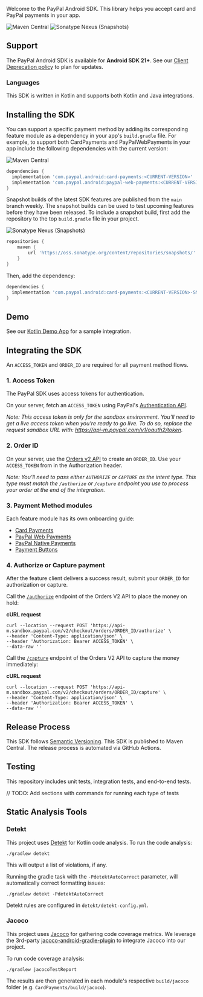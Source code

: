Welcome to the PayPal Android SDK. This library helps you accept card and PayPal payments in your app.

![Maven Central](https://img.shields.io/maven-central/v/com.paypal.android/card-payments?style=for-the-badge) ![Sonatype Nexus (Snapshots)](https://img.shields.io/nexus/s/com.paypal.android/card-payments?server=https%3A%2F%2Foss.sonatype.org&style=for-the-badge)

## Support
The PayPal Android SDK is available for **Android SDK 21+**. See our [Client Deprecation policy](https://developer.paypal.com/braintree/docs/guides/client-sdk/deprecation-policy/android/v4) to plan for updates.

### Languages
This SDK is written in Kotlin and supports both Kotlin and Java integrations.

## Installing the SDK
You can support a specific payment method by adding its corresponding feature module as a dependency in your app's `build.gradle` file.
For example, to support both CardPayments and PayPalWebPayments in your app include the following dependencies with the current version:

![Maven Central](https://img.shields.io/maven-central/v/com.paypal.android/card-payments?style=for-the-badge)
```groovy
dependencies {
  implementation 'com.paypal.android:card-payments:<CURRENT-VERSION>'
  implementation 'com.paypal.android:paypal-web-payments:<CURRENT-VERSION>'
}
```

Snapshot builds of the latest SDK features are published from the `main` branch weekly. The snapshot builds can be used to test upcoming features before they have been released. To include a snapshot build, first add the repository to the top `build.gradle` file in your project.

![Sonatype Nexus (Snapshots)](https://img.shields.io/nexus/s/com.paypal.android/card-payments?server=https%3A%2F%2Foss.sonatype.org&style=for-the-badge)
```groovy
repositories {
    maven {
        url 'https://oss.sonatype.org/content/repositories/snapshots/'
    }
}
```

Then, add the dependency:

```groovy
dependencies {
  implementation 'com.paypal.android:card-payments:<CURRENT-VERSION>-SNAPSHOT'
}
```

## Demo

See our [Kotlin Demo App](/Demo) for a sample integration. 

## Integrating the SDK

An `ACCESS_TOKEN` and `ORDER_ID` are required for all payment method flows.

### 1. Access Token

The PayPal SDK uses access tokens for authentication.

On your server, fetch an `ACCESS_TOKEN` using PayPal's [Authentication API](https://developer.paypal.com/api/rest/authentication/). 

_Note: This access token is only for the sandbox environment. You’ll need to get a live access token when you’re ready to go live. To do so, replace the request sandbox URL with: https://api-m.paypal.com/v1/oauth2/token._

### 2. Order ID

On your server, use the [Orders v2 API](https://developer.paypal.com/docs/api/orders/v2) to create an `ORDER_ID`. Use your `ACCESS_TOKEN` from in the Authorization header.

_Note: You’ll need to pass either `AUTHORIZE` or `CAPTURE` as the intent type. This type must match the `/authorize` or `/capture` endpoint you use to process your order at the end of the integration._

### 3. Payment Method modules

Each feature module has its own onboarding guide:

- [Card Payments](docs/CardPayments)
- [PayPal Web Payments](docs/PayPalWebPayments)
- [PayPal Native Payments](docs/PayPalNativePayments)
- [Payment Buttons](docs/PaymentButtons)

### 4. Authorize or Capture payment

After the feature client delivers a success result, submit your `ORDER_ID` for authorization or capture.

Call the [`/authorize`](https://developer.paypal.com/docs/api/orders/v2/#orders_authorize) endpoint of the Orders V2 API</a> to place the money on hold:

**cURL request**

```
curl --location --request POST 'https://api-m.sandbox.paypal.com/v2/checkout/orders/ORDER_ID/authorize' \
--header 'Content-Type: application/json' \
--header 'Authorization: Bearer ACCESS_TOKEN' \
--data-raw ''
```

Call the [`/capture`](https://developer.paypal.com/docs/api/orders/v2/#orders_capture) endpoint of the Orders V2 API</a> to capture the money immediately:

**cURL request**

```
curl --location --request POST 'https://api-m.sandbox.paypal.com/v2/checkout/orders/ORDER_ID/capture' \
--header 'Content-Type: application/json' \
--header 'Authorization: Bearer ACCESS_TOKEN' \
--data-raw ''
```

## Release Process

This SDK follows [Semantic Versioning](https://semver.org/). This SDK is published to Maven Central. The release process is automated via GitHub Actions.

## Testing

This repository includes unit tests, integration tests, and end-to-end tests.

// TODO: Add sections with commands for running each type of tests 

## Static Analysis Tools

### Detekt
This project uses [Detekt](https://github.com/detekt/detekt) for Kotlin code analysis. To run the code analysis:
```
./gradlew detekt
```
This will output a list of violations, if any.

Running the gradle task with the `-PdetektAutoCorrect` parameter, will automatically correct formatting issues:
```
./gradlew detekt -PdetektAutoCorrect
```

Detekt rules are configured in `detekt/detekt-config.yml`.

### Jacoco

This project uses [Jacoco](https://www.jacoco.org/jacoco/) for gathering code coverage metrics. We leverage the 3rd-party [jacoco-android-gradle-plugin](https://github.com/arturdm/jacoco-android-gradle-plugin) to integrate Jacoco into our project.

To run code coverage analysis:

```
./gradlew jacocoTestReport
```

The results are then generated in each module's respective `build/jacoco` folder (e.g. `CardPayments/build/jacoco`).

